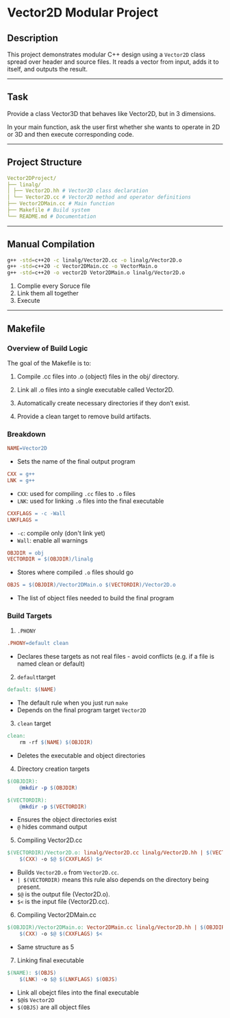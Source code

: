 # Vector2D Modular Project

## Description

This project demonstrates modular C++ design using a `Vector2D` class spread over header and source files. It reads a vector from input, adds it to itself, and outputs the result.

---

## Task

Provide a class Vector3D that behaves like Vector2D, but in 3 dimensions.

In your main function, ask the user first whether she wants to operate in 2D or 3D and then execute corresponding code.


---

## Project Structure

```yaml
Vector2DProject/
├── linalg/
│ ├── Vector2D.hh # Vector2D class declaration
│ └── Vector2D.cc # Vector2D method and operator definitions
├── Vector2DMain.cc # Main function
├── Makefile # Build system
└── README.md # Documentation
```

---

## Manual Compilation

```bash
g++ -std=c++20 -c linalg/Vector2D.cc -o linalg/Vector2D.o
g++ -std=c++20 -c Vector2DMain.cc -o VectorMain.o
g++ -std=c++20 -o vector2D Vetor2DMain.o linalg/Vector2D.o
```

1. Complie every Soruce file
2. Link them all together
3. Execute

---

## Makefile

### Overview of Build Logic

The goal of the Makefile is to:

1. Compile .cc files into .o (object) files in the obj/ directory.

2. Link all .o files into a single executable called Vector2D.

3. Automatically create necessary directories if they don’t exist.

4. Provide a clean target to remove build artifacts.

### Breakdown

```makefile
NAME=Vector2D
```

- Sets the name of the final output program

```makefile
CXX = g++
LNK = g++
```

- `CXX`: used for compiling `.cc` files to `.o` files
- `LNK`: used for linking `.o` files into the final executable

```makefile
CXXFLAGS = -c -Wall
LNKFLAGS =
```

- `-c`: compile only (don't link yet)
- `Wall`: enable all warnings

```makefile
OBJDIR = obj
VECTORDIR = $(OBJDIR)/linalg
```

- Stores where compiled `.o` files should go

```makefile
OBJS = $(OBJDIR)/Vector2DMain.o $(VECTORDIR)/Vector2D.o
```

- The list of object files needed to build the final program

### Build Targets

1. `.PHONY`

```makefile
.PHONY=default clean
```

- Declares these targets as not real files - avoid conflicts (e.g. if a file is named clean or default)

2. `default`target

```makefile
default: $(NAME)
```

- The default rule when you just run `make`
- Depends on the final program target `Vector2D`

3. `clean` target

```makefile
clean:
    rm -rf $(NAME) $(OBJDIR)
```

- Deletes the executable and object directories

4. Directory creation targets

```makefile
$(OBJDIR):
	@mkdir -p $(OBJDIR)

$(VECTORDIR):
	@mkdir -p $(VECTORDIR)
```

- Ensures the object directories exist
- `@` hides command output

5. Compiling Vector2D.cc

```makefile
$(VECTORDIR)/Vector2D.o: linalg/Vector2D.cc linalg/Vector2D.hh | $(VECTORDIR)
    $(CXX) -o $@ $(CXXFLAGS) $<
```

- Builds `Vector2D.o` from `Vector2D.cc`.
- `| $(VECTORDIR)` means this rule also depends on the directory being present.
- `$@` is the output file (Vector2D.o).
- `$<` is the input file (Vector2D.cc).

6. Compiling Vector2DMain.cc

```makefile
$(OBJDIR)/Vector2DMain.o: Vector2DMain.cc linalg/Vector2D.hh | $(OBJDIR)
    $(CXX) -o $@ $(CXXFLAGS) $<
```

- Same structure as 5

7. Linking final executable

```makefile
$(NAME): $(OBJS)
    $(LNK) -o $@ $(LNKFLAGS) $(OBJS)
```

- Link all obejct files into the final executable
- `$@`is `Vector2D`
- `$(OBJS)` are all object files







